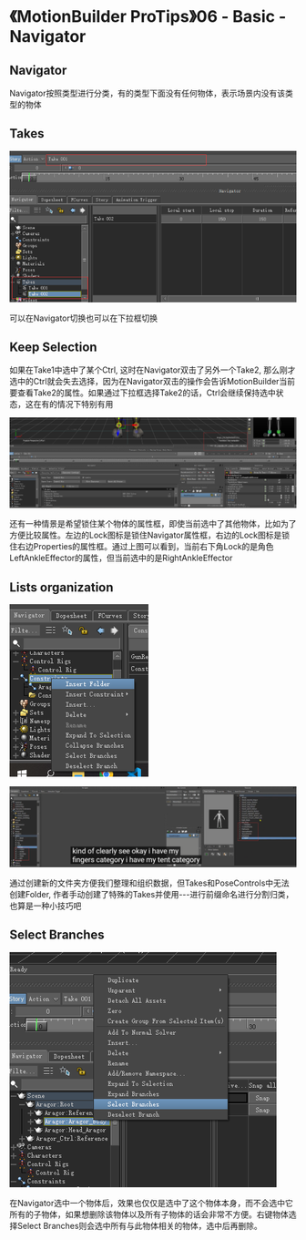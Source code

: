 # 《MotionBuilder ProTips》06 - Basic - Navigator

<!-- ![Menu](./MotionBuilderProTips03/Menu.png) -->
## Navigator

Navigator按照类型进行分类，有的类型下面没有任何物体，表示场景内没有该类型的物体

## Takes

![Takes](./MotionBuilderProTips06/Takes.png)

可以在Navigator切换也可以在下拉框切换

## Keep Selection

如果在Take1中选中了某个Ctrl, 这时在Navigator双击了另外一个Take2, 那么刚才选中的Ctrl就会失去选择，因为在Navigator双击的操作会告诉MotionBuilder当前要查看Take2的属性。如果通过下拉框选择Take2的话，Ctrl会继续保持选中状态，这在有的情况下特别有用

![LockProperty](./MotionBuilderProTips06/LockProperty.png)

还有一种情景是希望锁住某个物体的属性框，即使当前选中了其他物体，比如为了方便比较属性。左边的Lock图标是锁住Navigator属性框，右边的Lock图标是锁住右边Properties的属性框。通过上图可以看到，当前右下角Lock的是角色LeftAnkleEffector的属性，但当前选中的是RightAnkleEffector

## Lists organization

![InsertFolder](./MotionBuilderProTips06/InsertFolder.png)

![DashSep](./MotionBuilderProTips06/DashSep.png)

通过创建新的文件夹方便我们整理和组织数据，但Takes和PoseControls中无法创建Folder, 作者手动创建了特殊的Takes并使用---进行前缀命名进行分割归类，也算是一种小技巧吧

## Select Branches

![SelectBranches](./MotionBuilderProTips06/SelectBranches.png)

在Navigator选中一个物体后，效果也仅仅是选中了这个物体本身，而不会选中它所有的子物体，如果想删除该物体以及所有子物体的话会非常不方便。右键物体选择Select Branches则会选中所有与此物体相关的物体，选中后再删除。

